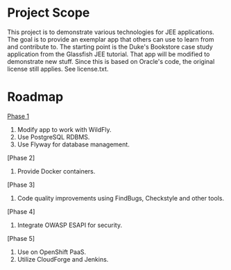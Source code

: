 # Project Scope

This project is to demonstrate various technologies for JEE applications.  The goal is to provide an exemplar app that others can use to learn from and contribute to.  The starting point is the Duke's Bookstore case study application from the Glassfish JEE tutorial.  That app will be modified to demonstrate new stuff.
Since this is based on Oracle's code, the original license still applies.  See license.txt.

# Roadmap

[Phase 1](Phase1.md)

1. Modify app to work with WildFly.
2. Use PostgreSQL RDBMS.
3. Use Flyway for database management.

[Phase 2]

1. Provide Docker containers.

[Phase 3]

1. Code quality improvements using FindBugs, Checkstyle and other tools.

[Phase 4]

1. Integrate OWASP ESAPI for security.

[Phase 5]

1. Use on OpenShift PaaS.
2. Utilize CloudForge and Jenkins.
